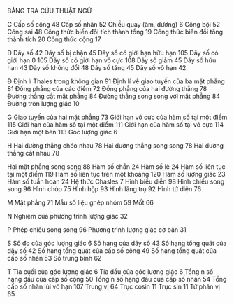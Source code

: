BẢNG TRA CỨU THUẬT NGỮ

C Cấp số cộng 48
Cấp số nhân 52
Chiều quay (âm, dương) 6
Công bội 52
Công sai 48
Công thức biến đổi tích thành tổng 19
Công thức biến đổi tổng thành tích 20
Công thức cộng 17

D Dãy số 42
Dãy số bị chặn 45
Dãy số có giới hạn hữu hạn 105
Dãy số có giới hạn 0 105
Dãy số có giới hạn vô cực 108
Dãy số giảm 45
Dãy số hữu hạn 43
Dãy số không đổi 48
Dãy số tăng 45
Dãy số vô hạn 42

Đ Định lí Thales trong không gian 91
Định lí về giao tuyến của ba 
mặt phẳng 81
Đồng phẳng của các điểm 72
Đồng phẳng của hai đường thẳng 78
Đường thẳng cắt mặt phẳng 84
Đường thẳng song song với 
mặt phẳng 84
Đường tròn lượng giác 10

G Giao tuyến của hai mặt phẳng 73
Giới hạn vô cực của hàm số tại 
một điểm 115
Giới hạn của hàm số tại một điểm 111
Giới hạn của hàm số tại vô cực 114
Giới hạn một bên 113
Góc lượng giác 6

H Hai đường thẳng chéo nhau 78
Hai đường thẳng song song 78
Hai đường thẳng cắt nhau 78

Hai mặt phẳng song song 88
Hàm số chẵn 24
Hàm số lẻ 24
Hàm số liên tục tại một điểm 119
Hàm số liên tục trên một khoảng 120
Hàm số lượng giác 23
Hàm số tuần hoàn 24
Hệ thức Chasles 7
Hình biểu diễn 98
Hình chiếu song song 96
Hình chóp 75
Hình hộp 93
Hình lăng trụ 92
Hình tứ diện 76

M Mặt phẳng 71
Mẫu số liệu ghép nhóm 59
Mốt 66

N Nghiệm của phương trình lượng giác 32

P Phép chiếu song song 96
Phương trình lượng giác cơ bản 31

S Số đo của góc lượng giác 6
Số hạng của dãy số 43
Số hạng tổng quát của dãy số 42
Số hạng tổng quát của cấp số cộng 49
Số hạng tổng quát của cấp số nhân 53
Số trung bình 62

T Tia cuối của góc lượng giác 6
Tia đầu của góc lượng giác 6
Tổng n số hạng đầu của cấp số cộng 50
Tổng n số hạng đầu của cấp số nhân 54
Tổng cấp số nhân lùi vô hạn 107
Trung vị 64
Trục cosin 11
Trục sin 11
Tứ phân vị 65